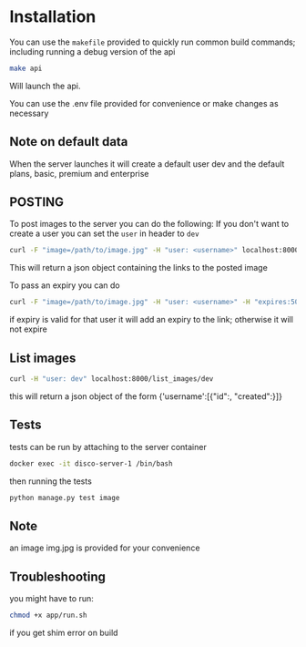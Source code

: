 # Installation

You can use the `makefile` provided to quickly run common build commands; including running a debug version of the api

```bash
make api
```

Will launch the api.

You can use the .env file provided for convenience or make changes as necessary

## Note on default data 
When the server launches it will create a default user dev and the default plans, basic, premium and enterprise

## POSTING

To post images to the server you can do the following:
If you don't want to create a user you can set the `user` in header to `dev`

```bash
curl -F "image=/path/to/image.jpg" -H "user: <username>" localhost:8000/upload/
```

This will return a json object containing the links to the posted image

To pass an expiry you can do 
```bash
curl -F "image=/path/to/image.jpg" -H "user: <username>" -H "expires:500" localhost:8000/upload/
```
if expiry is valid for that user it will add an expiry to the link; otherwise it will not expire

## List images

```bash
curl -H "user: dev" localhost:8000/list_images/dev
```

this will return a json object of the form {'username':[{"id":<imageid>, "created":<timestamp>}]}

## Tests
tests can be run by attaching to the server container

```bash 
docker exec -it disco-server-1 /bin/bash
```

then running the tests

```bash
python manage.py test image
```

## Note
an image img.jpg is provided for your convenience


## Troubleshooting
you might have to run: 

```bash
chmod +x app/run.sh
```
if you get shim error on build 
